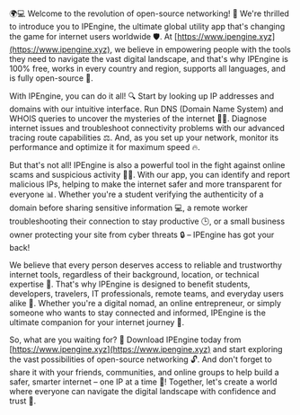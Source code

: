 🌍💻 Welcome to the revolution of open-source networking! 🚀 We're thrilled to introduce you to IPEngine, the ultimate global utility app that's changing the game for internet users worldwide 🛡️. At [https://www.ipengine.xyz](https://www.ipengine.xyz), we believe in empowering people with the tools they need to navigate the vast digital landscape, and that's why IPEngine is 100% free, works in every country and region, supports all languages, and is fully open-source 📡.

With IPEngine, you can do it all! 🔍 Start by looking up IP addresses and domains with our intuitive interface. Run DNS (Domain Name System) and WHOIS queries to uncover the mysteries of the internet 🕵️‍♀️. Diagnose internet issues and troubleshoot connectivity problems with our advanced tracing route capabilities ⚖️. And, as you set up your network, monitor its performance and optimize it for maximum speed 🔥.

But that's not all! IPEngine is also a powerful tool in the fight against online scams and suspicious activity 👮‍♀️. With our app, you can identify and report malicious IPs, helping to make the internet safer and more transparent for everyone 📊. Whether you're a student verifying the authenticity of a domain before sharing sensitive information 💻, a remote worker troubleshooting their connection to stay productive 🕒, or a small business owner protecting your site from cyber threats 🔒 – IPEngine has got your back!

We believe that every person deserves access to reliable and trustworthy internet tools, regardless of their background, location, or technical expertise 💪. That's why IPEngine is designed to benefit students, developers, travelers, IT professionals, remote teams, and everyday users alike 🌈. Whether you're a digital nomad, an online entrepreneur, or simply someone who wants to stay connected and informed, IPEngine is the ultimate companion for your internet journey 💬.

So, what are you waiting for? 🤔 Download IPEngine today from [https://www.ipengine.xyz](https://www.ipengine.xyz) and start exploring the vast possibilities of open-source networking 🔓. And don't forget to share it with your friends, communities, and online groups to help build a safer, smarter internet – one IP at a time 🌟! Together, let's create a world where everyone can navigate the digital landscape with confidence and trust 💪.